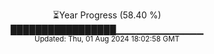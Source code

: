<p align="center">
⏳Year Progress (58.40 %)<br>
█████████████████▁▁▁▁▁▁▁▁▁▁▁▁▁ <br>
<sub>Updated: Thu, 01 Aug 2024 18:02:58 GMT</sub>
</p>

